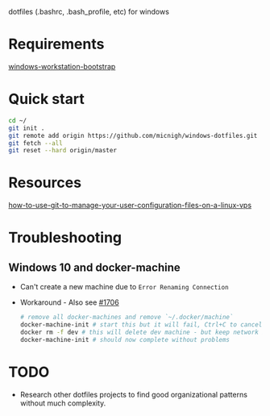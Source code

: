 dotfiles (.bashrc, .bash_profile, etc) for windows

# Requirements

[windows-workstation-bootstrap](https://github.com/micnigh/windows-workstation-bootstrap)

# Quick start

```bash
cd ~/
git init .
git remote add origin https://github.com/micnigh/windows-dotfiles.git
git fetch --all
git reset --hard origin/master
```

# Resources

[how-to-use-git-to-manage-your-user-configuration-files-on-a-linux-vps](https://www.digitalocean.com/community/tutorials/how-to-use-git-to-manage-your-user-configuration-files-on-a-linux-vps)

# Troubleshooting

## Windows 10 and docker-machine

 - Can't create a new machine due to `Error Renaming Connection`
  - Workaround - Also see [#1706](https://github.com/docker/machine/issues/1706)

    ```bash
    # remove all docker-machines and remove `~/.docker/machine`
    docker-machine-init # start this but it will fail, Ctrl+C to cancel once it hangs
    docker rm -f dev # this will delete dev machine - but keep network interfaces created earlier
    docker-machine-init # should now complete without problems
    ```

# TODO

 - Research other dotfiles projects to find good organizational patterns without much complexity.

